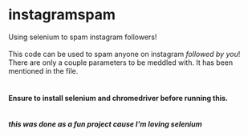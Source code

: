 # instagramspam
Using selenium to spam instagram followers!
<br><br>
This code can be used to spam anyone on instagram _followed by you_!<br>
There are only a couple parameters to be meddled with. It has been mentioned in the file.
<br><br>
#### Ensure to install selenium and chromedriver before running this.
<br>
<i><strong>this was done as a fun project cause I'm loving selenium</strong></i>
